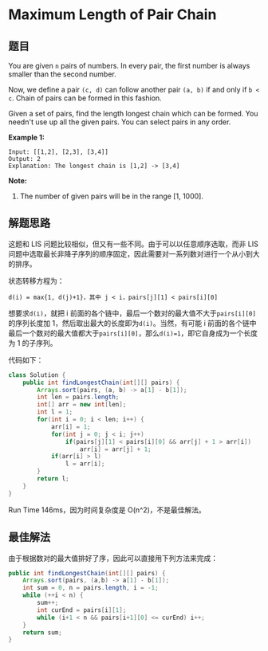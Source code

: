 # Maximum Length of Pair Chain

## 题目

You are given `n` pairs of numbers. In every pair, the first number is always smaller than the second number.

Now, we define a pair `(c, d)` can follow another pair `(a, b)` if and only if `b < c`. Chain of pairs can be formed in this fashion.

Given a set of pairs, find the length longest chain which can be formed. You needn't use up all the given pairs. You can select pairs in any order.

**Example 1:**

```
Input: [[1,2], [2,3], [3,4]]
Output: 2
Explanation: The longest chain is [1,2] -> [3,4]
```

**Note:**

1. The number of given pairs will be in the range [1, 1000].

## 解题思路

这题和 LIS 问题比较相似，但又有一些不同。由于可以以任意顺序选取，而非 LIS 问题中选取最长非降子序列的顺序固定，因此需要对一系列数对进行一个从小到大的排序。

状态转移方程为：

```
d(i) = max{1, d(j)+1}，其中 j < i，pairs[j][1] < pairs[i][0]
```

想要求`d(i)`，就把 i 前面的各个链中，最后一个数对的最大值不大于`pairs[i][0]`的序列长度加 1，然后取出最大的长度即为`d(i)`。当然，有可能 i 前面的各个链中最后一个数对的最大值都大于`pairs[i][0]`，那么`d(i)=1`，即它自身成为一个长度为 1 的子序列。

代码如下：

```java
class Solution {
    public int findLongestChain(int[][] pairs) {
        Arrays.sort(pairs, (a, b) -> a[1] - b[1]);
        int len = pairs.length;
        int[] arr = new int[len];
        int l = 1;
        for(int i = 0; i < len; i++) {
            arr[i] = 1;
            for(int j = 0; j < i; j++)
                if(pairs[j][1] < pairs[i][0] && arr[j] + 1 > arr[i])
                    arr[i] = arr[j] + 1;
            if(arr[i] > l)
                l = arr[i];
        }
        return l;
    }
}
```

Run Time 146ms，因为时间复杂度是 O(n^2)，不是最佳解法。

## 最佳解法

由于根据数对的最大值排好了序，因此可以直接用下列方法来完成：

```java
public int findLongestChain(int[][] pairs) {
    Arrays.sort(pairs, (a,b) -> a[1] - b[1]);
    int sum = 0, n = pairs.length, i = -1;
    while (++i < n) {
        sum++;
        int curEnd = pairs[i][1];
        while (i+1 < n && pairs[i+1][0] <= curEnd) i++;
    }
    return sum;
}
```

